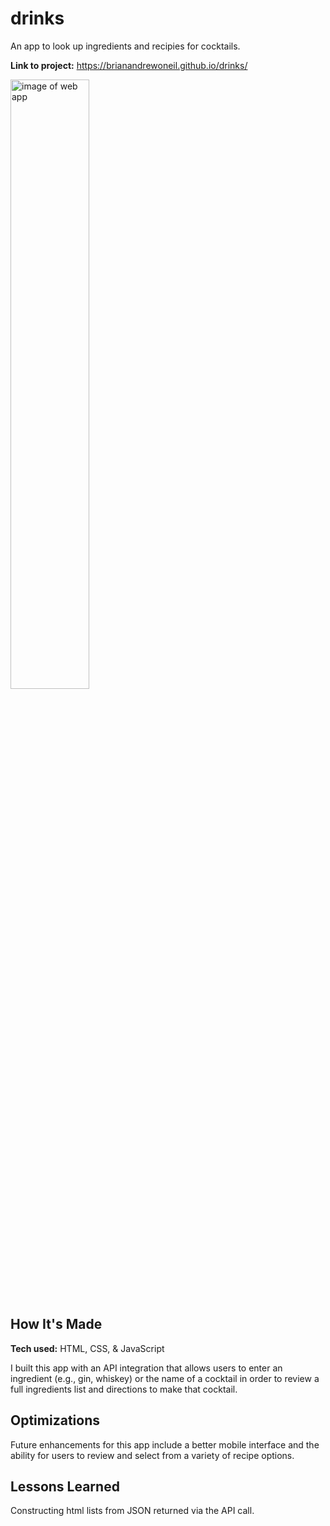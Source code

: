 # drinks

An app to look up ingredients and recipies for cocktails.

**Link to project:** https://brianandrewoneil.github.io/drinks/

<img alt="image of web app" src="https://brianandrewoneil.github.io/trivia/img/drinks.PNG" width=50%>

## How It's Made

**Tech used:** HTML, CSS, & JavaScript

I built this app with an API integration that allows users to enter an ingredient (e.g., gin, whiskey) or the name of a cocktail in order to review a full ingredients list and directions to make that cocktail.

## Optimizations
Future enhancements for this app include a better mobile interface and the ability for users to review and select from a variety of recipe options.

## Lessons Learned
Constructing html lists from JSON returned via the API call.
